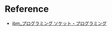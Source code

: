 # Reference
- [ibm_プログラミング
ソケット・プログラミング](https://www.ibm.com/support/knowledgecenter/ja/ssw_ibm_i_73/rzab6/rzab6pdf.pdf)
